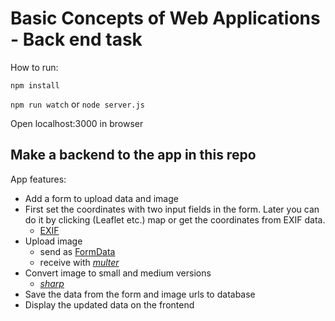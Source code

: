 # Basic Concepts of Web Applications - Back end task

How to run:

`npm install`

`npm run watch` or `node server.js`

Open localhost:3000 in browser

## Make a backend to the app in this repo

App features:
  * Add a form to upload data and image
  * First set the coordinates with two input fields in the form. Later you can do it by clicking (Leaflet etc.) map or get the coordinates from EXIF data.
    * [EXIF](https://github.com/gomfunkel/node-exif)
  * Upload image
    * send as [FormData](https://developer.mozilla.org/en-US/docs/Web/API/FormData)
    * receive with [_multer_](https://github.com/expressjs/multer)
  * Convert image to small and medium versions
    * [_sharp_](https://github.com/lovell/sharp)
  * Save the data from the form and image urls to database
  * Display the updated data on the frontend